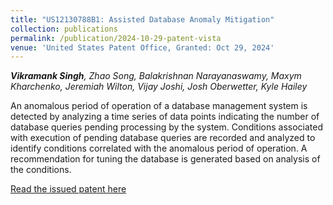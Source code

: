 ```yaml
---
title: "US12130788B1: Assisted Database Anomaly Mitigation"
collection: publications
permalink: /publication/2024-10-29-patent-vista
venue: 'United States Patent Office, Granted: Oct 29, 2024'
---
```


_**Vikramank Singh**, Zhao Song, Balakrishnan Narayanaswamy, Maxym Kharchenko, Jeremiah Wilton, Vijay Joshi, Josh Oberwetter, Kyle Hailey_

An anomalous period of operation of a database management system is detected by analyzing a time series of data points indicating the number of database queries pending processing by the system. Conditions associated with execution of pending database queries are recorded and analyzed to identify conditions correlated with the anomalous period of operation. A recommendation for tuning the database is generated based on analysis of the conditions.

[Read the issued patent here](https://ppubs.uspto.gov/dirsearch-public/print/downloadBasicPdf/12130788?requestToken=eyJzdWIiOiIwOGI1YzUwZS01NDUxLTQzNDItYjFiYy1kMzQ0OGNjM2NkMTciLCJ2ZXIiOiI2Y2UzZDYxNS1lNTUwLTRhMDMtOTdmNS03ZjllZTIyZWZjOWEiLCJleHAiOjB9)
